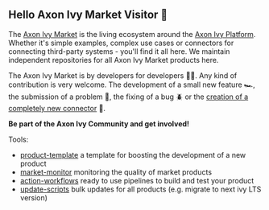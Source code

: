 ## Hello Axon Ivy Market Visitor 👋

The [Axon Ivy Market](https://market.axonivy.com) is the living ecosystem around the [Axon Ivy Platform](https://dev.axonivy.com).
Whether it's simple examples, complex use cases or connectors for connecting third-party systems - you'll find it all here.
We maintain independent repositories for all Axon Ivy Market products here.

The Axon Ivy Market is by developers for developers 👩‍💻. Any kind of contribution is very welcome. The development of a small 
new feature 🏎️, the submission of a problem 📝, the fixing of a bug 🪲 or 
the [creation of a completely new connector](https://github.com/axonivy-market/market/wiki) 🚀.

**Be part of the Axon Ivy Community and get involved!**

Tools:
- [product-template](https://github.com/axonivy-market/market-product) a template for boosting the development of a new product
- [market-monitor](https://axonivy-market.github.io/market-monitor/) monitoring the quality of market products 
- [action-workflows](https://github.com/axonivy-market/github-workflows) ready to use pipelines to build and test your product
- [update-scripts](https://github.com/axonivy-market/market-up2date-keeper) bulk updates for all products (e.g. migrate to next ivy LTS version)
